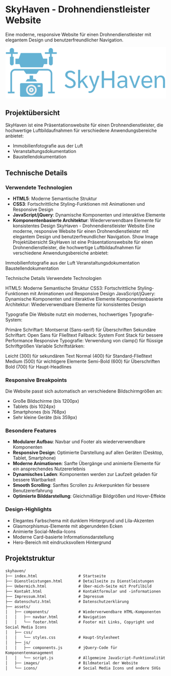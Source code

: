 # SkyHaven - Drohnendienstleister Website

Eine moderne, responsive Website für einen Drohnendienstleister mit elegantem Design und benutzerfreundlicher Navigation.

![SkyHaven Logo](assets/images/logo.png)

## Projektübersicht

SkyHaven ist eine Präsentationswebsite für einen Drohnendienstleister, die hochwertige Luftbildaufnahmen für verschiedene Anwendungsbereiche anbietet:
- Immobilienfotografie aus der Luft
- Veranstaltungsdokumentation
- Baustellendokumentation

## Technische Details

### Verwendete Technologien
- **HTML5**: Moderne Semantische Struktur
- **CSS3**: Fortschrittliche Styling-Funktionen mit Animationen und Responsive Design
- **JavaScript/jQuery**: Dynamische Komponenten und interaktive Elemente
- **Komponentenbasierte Architektur**: Wiederverwendbare Elemente für konsistentes Design
SkyHaven - Drohnendienstleister Website
Eine moderne, responsive Website für einen Drohnendienstleister mit elegantem Design und benutzerfreundlicher Navigation.
Show Image
Projektübersicht
SkyHaven ist eine Präsentationswebsite für einen Drohnendienstleister, die hochwertige Luftbildaufnahmen für verschiedene Anwendungsbereiche anbietet:

Immobilienfotografie aus der Luft
Veranstaltungsdokumentation
Baustellendokumentation

Technische Details
Verwendete Technologien

HTML5: Moderne Semantische Struktur
CSS3: Fortschrittliche Styling-Funktionen mit Animationen und Responsive Design
JavaScript/jQuery: Dynamische Komponenten und interaktive Elemente
Komponentenbasierte Architektur: Wiederverwendbare Elemente für konsistentes Design

Typografie
Die Website nutzt ein modernes, hochwertiges Typografie-System:

Primäre Schriftart: Montserrat (Sans-serif) für Überschriften
Sekundäre Schriftart: Open Sans für Fließtext
Fallback: System Font Stack für bessere Performance
Responsive Typografie: Verwendung von clamp() für flüssige Schriftgrößen
Variable Schriftstärken:

Leicht (300) für sekundären Text
Normal (400) für Standard-Fließtext
Medium (500) für wichtigere Elemente
Semi-Bold (600) für Überschriften
Bold (700) für Haupt-Headlines



### Responsive Breakpoints
Die Website passt sich automatisch an verschiedene Bildschirmgrößen an:
-	Große Bildschirme (bis 1200px) 
-	Tablets (bis 1024px) 
-	Smartphones (bis 768px) 
-	Sehr kleine Geräte (bis 359px)


### Besondere Features
- **Modularer Aufbau**: Navbar und Footer als wiederverwendbare Komponenten
- **Responsive Design**: Optimierte Darstellung auf allen Geräten (Desktop, Tablet, Smartphone)
- **Moderne Animationen**: Sanfte Übergänge und animierte Elemente für ein ansprechendes Nutzererlebnis
- **Dynamisches Laden**: Komponenten werden zur Laufzeit geladen für bessere Wartbarkeit
- **Smooth Scrolling**: Sanftes Scrollen zu Ankerpunkten für bessere Benutzererfahrung
- **Optimierte Bilddarstellung**: Gleichmäßige Bildgrößen und Hover-Effekte

### Design-Highlights
- Elegantes Farbschema mit dunklem Hintergrund und Lila-Akzenten
- Glasmorphismus-Elemente mit abgerundeten Ecken
- Animierte Social-Media-Icons
- Moderne Card-basierte Informationsdarstellung
- Hero-Bereich mit eindrucksvollem Hintergrund

## Projektstruktur
```
skyhaven/
├── index.html                  # Startseite
├── Dienstleistungen.html       # Detailseite zu Dienstleistungen
├── Uebermich.html              # Über-mich-Seite mit Profilbild
├── Kontakt.html                # Kontaktformular und -informationen
├── Impressum.html              # Impressum
├── datenschutz.html            # Datenschutzerklärung
├── assets/
│   ├── components/             # Wiederverwendbare HTML-Komponenten
│   │   ├── navbar.html         # Navigation 
│   │   └── footer.html         # Footer mit Links, Copyright und Social Media Icons
│   ├── css/
│   │   └── styles.css          # Haupt-Stylesheet
│   ├── js/
│   │   ├── components.js       # jQuery-Code für Komponentenmanagement
│   │   └── script.js           # Allgemeine JavaScript-Funktionalität
│   ├── images/                 # Bildmaterial der Website
│   └── icons/                  # Social Media Icons und andere SVGs
```



